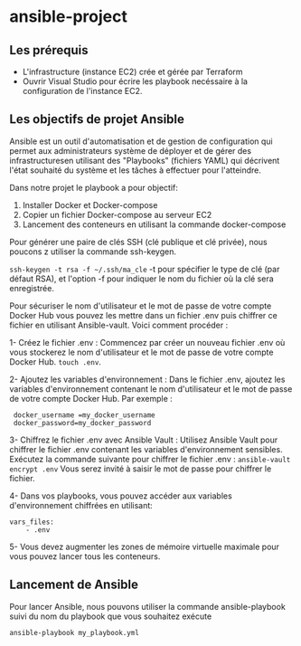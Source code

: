 # ansible-project

## Les prérequis

- L'infrastructure (instance EC2) crée et gérée par Terraform
- Ouvrir Visual Studio pour écrire les playbook necéssaire à la configuration de l'instance EC2.

## Les objectifs de projet Ansible

Ansible est un outil d'automatisation et de gestion de configuration qui permet aux administrateurs système de déployer et de gérer des infrastructuresen utilisant des "Playbooks" (fichiers YAML) qui décrivent l'état souhaité du système et les tâches à effectuer pour l'atteindre.

Dans notre projet le playbook a pour objectif:

 1) Installer Docker et Docker-compose
 2) Copier un fichier Docker-compose au serveur EC2
 3) Lancement des conteneurs en utilisant la commande docker-compose
 
 

Pour générer une paire de clés SSH (clé publique et clé privée), nous poucons z utiliser la commande ssh-keygen. 

`ssh-keygen -t rsa -f ~/.ssh/ma_cle`  -t pour spécifier le type de clé (par défaut RSA), et l'option -f pour indiquer le nom du fichier où la clé sera enregistrée.

Pour sécuriser le nom d'utilisateur et le mot de passe de votre compte Docker Hub vous pouvez les mettre dans un fichier .env puis chiffrer ce fichier en utilisant Ansible-vault. Voici comment procéder :

1- Créez le fichier .env : Commencez par créer un nouveau fichier .env où vous stockerez le nom d'utilisateur et le mot de passe de votre compte Docker Hub.  `touch .env`.

2- Ajoutez les variables d'environnement : Dans le fichier .env, ajoutez les variables d'environnement contenant le nom d'utilisateur et le mot de passe de votre compte Docker Hub. Par exemple : 
  ```
   docker_username =my_docker_username
   docker_password=my_docker_password
  ```
3- Chiffrez le fichier .env avec Ansible Vault : Utilisez Ansible Vault pour chiffrer le fichier .env contenant les variables d'environnement sensibles. Exécutez la commande suivante pour chiffrer le fichier .env : `ansible-vault encrypt .env` Vous serez invité à saisir le mot de passe pour chiffrer le fichier.

4- Dans vos playbooks, vous pouvez accéder aux variables d'environnement chiffrées en utilisant:

```
vars_files:
    - .env

```

5- Vous devez augmenter les zones de mémoire virtuelle maximale pour vous pouvez lancer tous les conteneurs.


## Lancement de Ansible

Pour lancer Ansible, nous pouvons utiliser la commande ansible-playbook suivi du nom du playbook que vous souhaitez exécute

`ansible-playbook my_playbook.yml`

 
